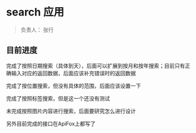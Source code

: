 # search 应用

> 负责人： 张行

## 目前进度
完成了按照日期搜索（具体到天），后面可以扩展到按月和按年搜索；目前只有正确输入对应的返回数据，后面应该补充错误时的返回数据

完成了按位置搜索，但没有具体的范围，后面应该设置一下

完成了按照标签搜索，但是这一个还没有测试

未完成按照图片内容进行搜索，后面要研究怎么进行设计

另外目前完成的接口在ApiFox上都写了